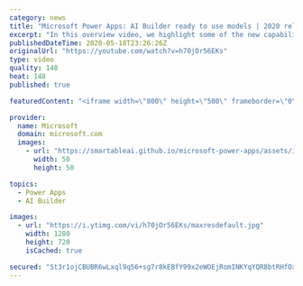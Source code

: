 ```yaml
---
category: news
title: "Microsoft Power Apps: AI Builder ready to use models | 2020 release wave 1 overview"
excerpt: "In this overview video, we highlight some of the new capabilities included in the latest update to Microsoft Power Apps, AI Builder ready to use models.     Here are the capabilities covered:   • Entity extraction helps you by identifying and extracting people, dates, places, locations, etc. from text"
publishedDateTime: 2020-05-18T23:26:26Z
originalUrl: "https://youtube.com/watch?v=h70jOr56EKs"
type: video
quality: 148
heat: 148
published: true

featuredContent: "<iframe width=\"800\" height=\"500\" frameborder=\"0\" src=\"https://www.youtube.com/embed/h70jOr56EKs\" allow=\"accelerometer; autoplay; encrypted-media; gyroscope; picture-in-picture\" allowfullscreen></iframe>"

provider:
  name: Microsoft
  domain: microsoft.com
  images:
    - url: "https://smartableai.github.io/microsoft-power-apps/assets/images/organizations/microsoft.com-50x50.jpg"
      width: 50
      height: 50

topics:
  - Power Apps
  - AI Builder

images:
  - url: "https://i.ytimg.com/vi/h70jOr56EKs/maxresdefault.jpg"
    width: 1280
    height: 720
    isCached: true

secured: "St3r1ojCBUBR6wLxql9q56+sg7r8kEBfY99x2eWOEjRomINKYqYQR8btRHfOx7no+fCfgpIzGS4iByt/UKft9CateClOE/f0enN6CfSYELUyTGsTAMyF7pCKvFaBrf3Xwkp4jtRzVuUBUrdxrPaicye+zanoG0PPZ0NjAjZe6DhL9rjT0ZBQgrNLz8RLglFOqZbwQvh0kXgIXADaZ0UVQNdKACMOw36lGYNVzYpsfmjIFN8L8HFvB7NwW+zKS58OBd1OIrHEhhcpj+oPANrhgAIWw3hYuAthm86NUt0fHrOjqnnp5uSFAQbNF+EJJ9g+cpiDLJFUSOHp4zH/JVDAxEHMoQ/GsvppOl5+Pvmzu5Hrv8nwNkOOI/fOnYb5PRsI0+E8dGWl+qkr4gfBlUfRFFfNsiO804Cwg/wKNcSZK16YZHmJghyi/5b+hEsIWhm3;c+yjSsLzqtW/+neVIkNyhg=="
---
```


